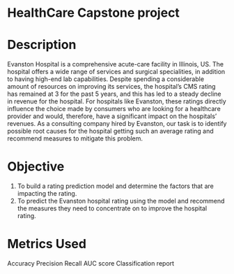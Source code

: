# HealthCare Capstone project
# Description  
Evanston Hospital is a comprehensive acute-care facility in Illinois, US. The hospital offers a wide range of services and surgical specialities, in addition to having high-end lab capabilities. Despite spending a considerable amount of resources on improving its services, the hospital’s CMS rating has remained at 3 for the past 5 years, and this has led to a steady decline in revenue for the hospital. For hospitals like Evanston, these ratings directly influence the choice made by consumers who are looking for a healthcare provider and would, therefore, have a significant impact on the hospitals’ revenues. As a consulting company hired by Evanston, our task is to identify possible root causes for the hospital getting such an average rating and recommend measures to mitigate this problem.
# Objective
1. To build a rating prediction model and determine the factors that are impacting the rating.
2. To predict the Evanston hospital rating using the model and recommend the measures they need to concentrate on to improve the hospital rating.
# Metrics Used
Accuracy
Precision
Recall
AUC score
Classification report
